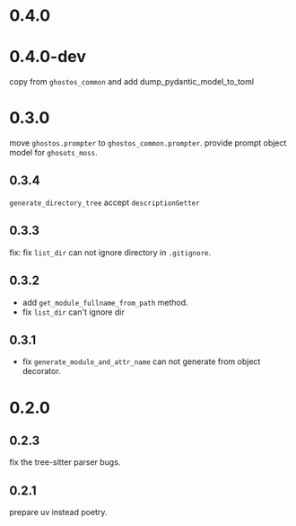 # 0.4.0

# 0.4.0-dev

copy from `ghostos_common` and add dump_pydantic_model_to_toml

# 0.3.0

move `ghostos.prompter` to `ghostos_common.prompter`.
provide prompt object model for `ghosots_moss`.

## 0.3.4

`generate_directory_tree` accept `descriptionGetter`

## 0.3.3 

fix: fix `list_dir` can not ignore directory in `.gitignore`.

## 0.3.2

* add `get_module_fullname_from_path` method. 
* fix `list_dir` can't ignore dir

## 0.3.1

* fix `generate_module_and_attr_name` can not generate from object decorator.

# 0.2.0

## 0.2.3

fix the tree-sitter parser bugs.

## 0.2.1

prepare uv instead poetry.